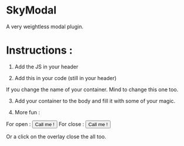 SkyModal
========

A very weightless modal plugin. 

Instructions :
=============

1. Add the JS in your header

<script type="text/javascript" src="http://code.jquery.com/jquery-latest.min.js"></script>
<script type="text/javascript" src="SkyModal.js"></script>

2. Add this in your code (still in your header)

 <script>
        $(document).ready(function () {
            $('#SkyModal').SkyModal();
        });
    </script>

If you change the name of your container. Mind to change this one too.

3. Add your container to the body and fill it with some of your magic.

<div id="SkyModal"></div>

4. More fun :

For open : <button onclick="$('#SkyModal').SkyModal_Open();">Call me !</button>
For close : <button onclick="$('#SkyModal').SkyModal_Close();">Call me !</button>

Or a click on the overlay close the all too.